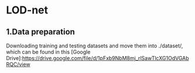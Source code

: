# LOD-net
## 1.Data preparation
Downloading training and testing datasets and move them into ./dataset/, which can be found in this [Google Drive]:https://drive.google.com/file/d/1pFxb9NbM8mj_rlSawTlcXG1OdVGAbRQC/view

